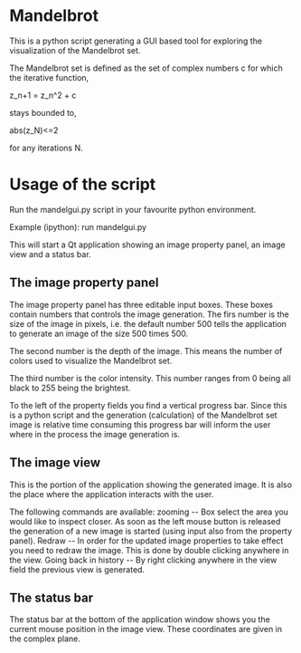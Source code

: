 # Mandelbrot
This is a python script generating a GUI based tool for exploring the
visualization of the Mandelbrot set.

The Mandelbrot set is defined as the set of complex numbers c for which the
iterative function,

  z_n+1 = z_n^2 + c

stays bounded to,

  abs(z_N)<=2

for any iterations N.

# Usage of the script
Run the mandelgui.py script in your favourite python environment.

Example (ipython):
run mandelgui.py

This will start a Qt application showing an image property panel, an image view
and a status bar.

## The image property panel
The image property panel has three editable input boxes. These boxes contain
numbers that controls the image generation. The firs number is the size of the
image in pixels, i.e. the default number 500 tells the application to generate
an image of the size 500 times 500.

The second number is the depth of the image. This means the number of colors
used to visualize the Mandelbrot set.

The third number is the color intensity. This number ranges from 0 being all
black to 255 being the brightest.

To the left of the property fields you find a vertical progress bar. Since this
is a python script and the generation (calculation) of the Mandelbrot set image
is relative time consuming this progress bar will inform the user where in the
process the image generation is.

## The image view
This is the portion of the application showing the generated image. It is also
the place where the application interacts with the user.

The following commands are available: zooming -- Box select the area you would
like to inspect closer. As soon as the left mouse button is released the
generation of a new image is started (using input also from the property
panel).  Redraw  -- In order for the updated image properties to take effect
you need to redraw the image. This is done by double clicking anywhere in the
view.  Going back in history -- By right clicking anywhere in the view field
the previous view is generated.

## The status bar
The status bar at the bottom of the application window shows you the current
mouse position in the image view. These coordinates are given in the complex
plane.

